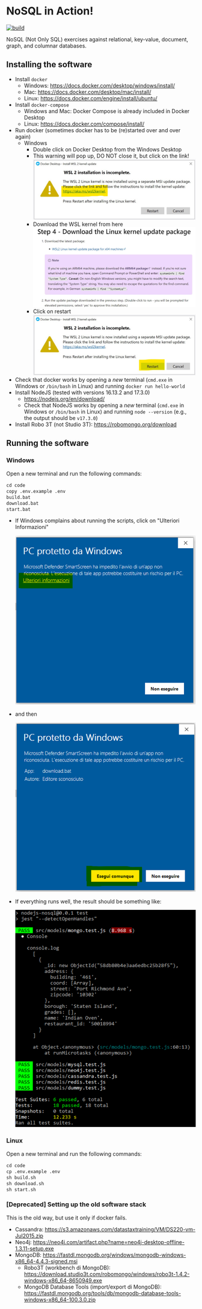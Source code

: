# NoSQL in Action!

[![build](https://github.com/w4bo/2022-fitstic-nosql/actions/workflows/build.yml/badge.svg)](https://github.com/w4bo/2022-fitstic-nosql/actions/workflows/build.yml)

NoSQL (Not Only SQL) exercises against relational, key-value, document, graph, and columnar databases.

## Installing the software

- Install `docker`
    - Windows: https://docs.docker.com/desktop/windows/install/
    - Mac: https://docs.docker.com/desktop/mac/install/
    - Linux: https://docs.docker.com/engine/install/ubuntu/
- Install `docker-compose`
    - Windows and Mac: Docker Compose is already included in Docker Desktop
    - Linux: https://docs.docker.com/compose/install/
- Run docker (sometimes docker has to be (re)started over and over again)
    - Windows
        - Double click on Docker Desktop from the Windows Desktop
        - This warning will pop up, DO NOT close it, but click on the link!
        ![/imgs/win-docker1.jpg](imgs/win-docker1.jpg)
        - Download the WSL kernel from here
        ![/imgs/win-docker2.jpg](imgs/win-docker2.jpg)
        - Click on restart
        ![/imgs/win-docker3.jpg](imgs/win-docker3.jpg)
- Check that docker works by opening a *new* terminal (`cmd.exe` in Windows or `/bin/bash` in Linux) and running `docker run hello-world`
- Install NodeJS (tested with versions 16.13.2 and 17.3.0)
    - https://nodejs.org/en/download/
    - Check that NodeJS works by opening a *new* terminal (`cmd.exe` in Windows or `/bin/bash` in Linux) and running `node --version` (e.g., the output should be `v17.3.0`)
- Install Robo 3T (not Studio 3T): https://robomongo.org/download

## Running the software

### Windows

Open a new terminal and run the following commands:

    cd code
    copy .env.example .env
    build.bat
    download.bat
    start.bat

- If Windows complains about running the scripts, click on "Ulteriori Informazioni"

    ![/imgs/win-docker4.png](imgs/win-docker4.png)
- and then

    ![/imgs/win-docker5.png](imgs/win-docker5.png)
- If everything runs well, the result should be something like:

    ![/imgs/docker-success.png](imgs/docker-success.png)

### Linux

Open a new terminal and run the following commands:

    cd code
    cp .env.example .env
    sh build.sh
    sh download.sh
    sh start.sh

### [Deprecated] Setting up the old software stack

This is the old way, but use it only if docker fails.

- Cassandra: https://s3.amazonaws.com/datastaxtraining/VM/DS220-vm-Jul2015.zip
- Neo4j: https://neo4j.com/artifact.php?name=neo4j-desktop-offline-1.3.11-setup.exe
- MongoDB: https://fastdl.mongodb.org/windows/mongodb-windows-x86_64-4.4.3-signed.msi
    - Robo3T (workbench di MongoDB): https://download.studio3t.com/robomongo/windows/robo3t-1.4.2-windows-x86_64-8650949.exe
    - MongoDB Database Tools (import/export di MongoDB): https://fastdl.mongodb.org/tools/db/mongodb-database-tools-windows-x86_64-100.3.0.zip
